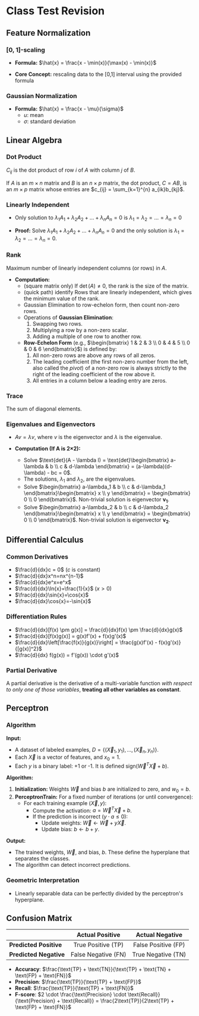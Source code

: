 # Class Test Revision

## Feature Normalization

### [0, 1]-scaling

- **Formula:** $\hat{x} = \frac{x - \min(x)}{\max(x) - \min(x)}$

- **Core Concept:** rescaling data to the [0,1] interval using the provided formula

### Gaussian Normalization

- **Formula:** $\hat{x} = \frac{x - \mu}{\sigma}$
  - $u$: mean
  - $\sigma$: standard deviation

## Linear Algebra

### Dot Product

$C_{ij}$ is the dot product of row $i$ of $A$ with column $j$ of $B$.

If $A$ is an $m \times n$ matrix and $B$ is an $n \times p$ matrix, the dot product, $C = AB$, is an $m \times p$ matrix whose entries are $c_{ij} = \sum_{k=1}^{n} a_{ik}b_{kj}$.

### Linearly Independent

- Only solution to $\lambda_1A_1 + \lambda_2A_2 + ... + \lambda_nA_n = 0$ is $\lambda_1 = \lambda_2 = ... = \lambda_n = 0$

- **Proof:** Solve $\lambda_1A_1 + \lambda_2A_2 + ... + \lambda_nA_n = 0$ and the only solution is $\lambda_1 = \lambda_2 = ... = \lambda_n = 0$.

### Rank

Maximum number of linearly independent columns (or rows) in $A$.

- **Computation:**
  - (square matrix only) If $\det(A) \neq 0$, the rank is the size of the matrix.
  - (quick path) identify Rows that are linearly independent, which gives the minimum value of the rank.
  - Gaussian Elimination to row-echelon form, then count non-zero rows.
  - Operations of **Gaussian Elimination**:
    1.  Swapping two rows.
    2.  Multiplying a row by a non-zero scalar.
    3.  Adding a multiple of one row to another row.
  - **Row-Echelon Form** (e.g., $\begin{bmatrix} 1 & 2 & 3 \\ 0 & 4 & 5 \\ 0 & 0 & 6 \end{bmatrix}$) is defined by:
    1.  All non-zero rows are above any rows of all zeros.
    2.  The leading coefficient (the first non-zero number from the left, also called the *pivot*) of a non-zero row is always strictly to the right of the leading coefficient of the row above it.
    3.  All entries in a column below a leading entry are zeros.

### Trace

The sum of diagonal elements.

### Eigenvalues and Eigenvectors

- $Av = \lambda v$, where $v$ is the eigenvector and $\lambda$ is the eigenvalue.

- **Computation (If A is 2×2):**
  - Solve $\text{det}(A - \lambda I) = \text{det}\begin{bmatrix} a-\lambda & b \\ c & d-\lambda \end{bmatrix} = (a-\lambda)(d-\lambda) - bc = 0$.
  - The solutions, $\lambda_1$ and $\lambda_2$, are the eigenvalues.
  - Solve $\begin{bmatrix} a-\lambda_1 & b \\ c & d-\lambda_1 \end{bmatrix}\begin{bmatrix} x \\ y \end{bmatrix} = \begin{bmatrix} 0 \\ 0 \end{bmatrix}$. Non-trivial solution is eigenvector $\mathbf{v_1}$.
  - Solve $\begin{bmatrix} a-\lambda_2 & b \\ c & d-\lambda_2 \end{bmatrix}\begin{bmatrix} x \\ y \end{bmatrix} = \begin{bmatrix} 0 \\ 0 \end{bmatrix}$. Non-trivial solution is eigenvector $\mathbf{v_2}$.

## Differential Calculus

### Common Derivatives

- $\frac{d}{dx}c = 0$ ($c$ is constant)
- $\frac{d}{dx}x^n=nx^{n-1}$
- $\frac{d}{dx}e^x=e^x$
- $\frac{d}{dx}\ln{x}=\frac{1}{x}$ ($x > 0$)
- $\frac{d}{dx}\sin{x}=\cos{x}$
- $\frac{d}{dx}\cos{x}=-\sin{x}$

### Differentiation Rules

- $\frac{d}{dx}[f(x) \pm g(x)] = \frac{d}{dx}f(x) \pm \frac{d}{dx}g(x)$
- $\frac{d}{dx}[f(x)g(x)] = g(x)f'(x) + f(x)g'(x)$
- $\frac{d}{dx}\left[\frac{f(x)}{g(x)}\right] = \frac{g(x)f'(x) - f(x)g'(x)}{[g(x)]^2}$
- $\frac{d}{dx} f(g(x)) = f'(g(x)) \cdot g'(x)$

### Partial Derivative

A partial derivative is the derivative of a multi-variable function *with respect to only one of those variables*, **treating all other variables as constant**.

## Perceptron

### Algorithm

**Input:**

*   A dataset of labeled examples, $D = \{(\vec{X}_1, y_1), ..., (\vec{X}_n, y_n)\}$.
*   Each $\vec{X}$ is a vector of features, and $x_0=1$.
*   Each $y$ is a binary label: +1 or -1. It is defined $\text{sign}(\vec{W}^T\vec{X} + b)$.

**Algorithm:**

1.  **Initialization:** Weights $\vec{W}$ and bias $b$ are initialized to zero, and $w_0=b$.
2.  **PerceptronTrain:** For a fixed number of iterations (or until convergence):
    *   For each training example $(\vec{X}, y)$:
        *   Compute the activation: $a = \vec{W}^T\vec{X} + b$.
        *   If the prediction is incorrect ($y \cdot a \le 0$):
            *   Update weights: $\vec{W} \leftarrow \vec{W} + y\vec{X}$.
            *   Update bias: $b \leftarrow b + y$.

**Output:**

*   The trained weights, $\vec{W}$, and bias, $b$. These define the hyperplane that separates the classes.
* The algorithm can detect incorrect predictions.

### Geometric Interpretation

- Linearly separable data can be perfectly divided by the perceptron's hyperplane.

## Confusion Matrix

|                        |   Actual Positive   |   Actual Negative   |
| :--------------------- | :-----------------: | :-----------------: |
| **Predicted Positive** | True Positive (TP)  | False Positive (FP) |
| **Predicted Negative** | False Negative (FN) | True Negative (TN)  |

- **Accuracy**: $\frac{\text{TP} + \text{TN}}{\text{TP} + \text{TN} + \text{FP} + \text{FN}}$
- **Precision**: $\frac{\text{TP}}{\text{TP} + \text{FP}}$
- **Recall**: $\frac{\text{TP}}{\text{TP} + \text{FN}}$
- **F-score**: $2 \cdot \frac{\text{Precision} \cdot \text{Recall}}{\text{Precision} + \text{Recall}} = \frac{2\text{TP}}{2\text{TP} + \text{FP} + \text{FN}}$